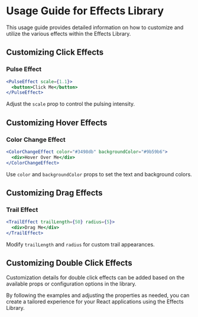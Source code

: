 # Usage Guide for Effects Library

This usage guide provides detailed information on how to customize and utilize the various effects within the Effects Library.

## Customizing Click Effects

### Pulse Effect

```jsx
<PulseEffect scale={1.1}>
  <button>Click Me</button>
</PulseEffect>
```

Adjust the `scale` prop to control the pulsing intensity.

## Customizing Hover Effects

### Color Change Effect

```jsx
<ColorChangeEffect color="#3498db" backgroundColor="#9b59b6">
  <div>Hover Over Me</div>
</ColorChangeEffect>
```

Use `color` and `backgroundColor` props to set the text and background colors.

## Customizing Drag Effects

### Trail Effect

```jsx
<TrailEffect trailLength={50} radius={5}>
  <div>Drag Me</div>
</TrailEffect>
```

Modify `trailLength` and `radius` for custom trail appearances.

## Customizing Double Click Effects

Customization details for double click effects can be added based on the available props or configuration options in the library.

By following the examples and adjusting the properties as needed, you can create a tailored experience for your React applications using the Effects Library.
